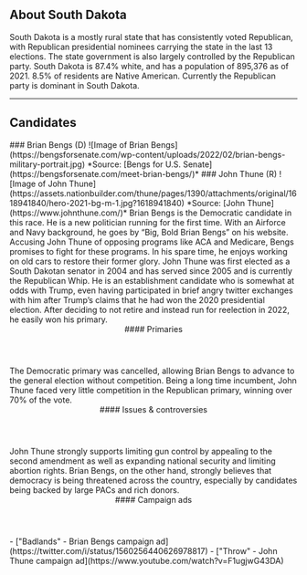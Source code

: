 ## About South Dakota
South Dakota is a mostly rural state that has consistently voted Republican, with Republican presidential nominees carrying the state in the last 13 elections. The state government is also largely controlled by the Republican party. South Dakota is 87.4% white, and has a population of 895,376 as of 2021. 8.5% of residents are Native American. Currently the Republican party is dominant in South Dakota. 

---

## Candidates

<Grid>
  <Box>
    ### Brian Bengs (D)
    ![Image of Brian Bengs](https://bengsforsenate.com/wp-content/uploads/2022/02/brian-bengs-military-portrait.jpg)
    *Source: [Bengs for U.S. Senate](https://bengsforsenate.com/meet-brian-bengs/)*
  </Box>
  <Box>
    ### John Thune (R)
    ![Image of John Thune](https://assets.nationbuilder.com/thune/pages/1390/attachments/original/1618941840/hero-2021-bg-m-1.jpg?1618941840)
    *Source: [John Thune](https://www.johnthune.com/)*
  </Box>

  <Box>
    Brian Bengs is the Democratic candidate in this race. He is a new politician running for the first time. With an Airforce and Navy background, he goes by “Big, Bold Brian Bengs” on his website. Accusing John Thune of opposing programs like ACA and Medicare, Bengs promises to fight for these programs. In his spare time, he enjoys working on old cars to restore their former glory.
  </Box>
  <Box>
    John Thune was first elected as a South Dakotan senator in 2004 and has served since 2005 and is currently the Republican Whip. He is an establishment candidate who is somewhat at odds with Trump, even having participated in brief angry twitter exchanges with him after Trump’s claims that he had won the 2020 presidential election. After deciding to not retire and instead run for reelection in 2022, he easily won his primary. 
  </Box>

  <Header>
    #### Primaries
  </Header>
  <Box>
    The Democratic primary was cancelled, allowing Brian Bengs to advance to the general election without competition. 
  </Box>
  <Box>
    Being a long time incumbent, John Thune faced very little competition in the Republican primary, winning over 70% of the vote. 
  </Box>

  <Header>
    #### Issues & controversies
  </Header>

  <WideBox>
    John Thune strongly supports limiting gun control by appealing to the second amendment as well as expanding national security and limiting abortion rights. Brian Bengs, on the other hand, strongly believes that democracy is being threatened across the country, especially by candidates being backed by large PACs and rich donors. 
  </WideBox>
 
  <Header>
    #### Campaign ads
  </Header>
  <Box>
    - ["Badlands" - Brian Bengs campaign ad](https://twitter.com/i/status/1560256440626978817)
  </Box>
  <Box>
    - ["Throw" - John Thune campaign ad](https://www.youtube.com/watch?v=F1ugjwG43DA)
  </Box>
</Grid>
